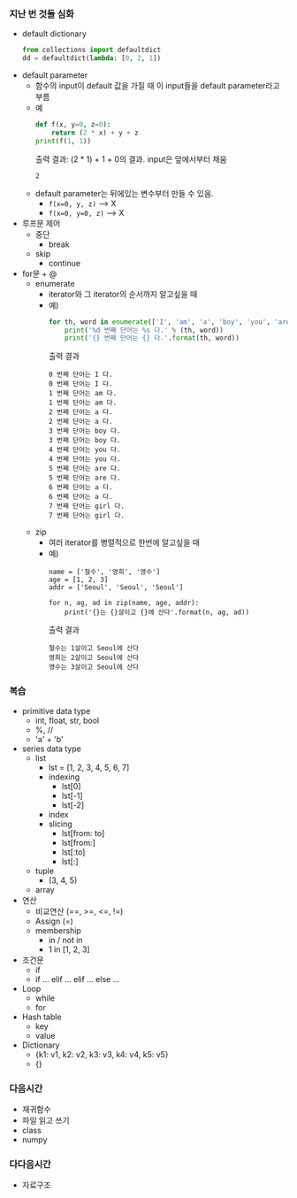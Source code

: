### 지난 번 것들 심화
- default dictionary
    ```python
    from collections import defaultdict
    dd = defaultdict(lambda: [0, 2, 1])
    ```
- default parameter
    - 함수의 input이 default 값을 가질 때 이 input들을 default parameter라고 부름
    - 예
        ```python
        def f(x, y=0, z=0):
            return (2 * x) + y + z
        print(f(1, 1))
        ```
        출력 결과: (2 * 1) + 1 + 0의 결과. input은 앞에서부터 채움
        ```
        2 
        ```
    - default parameter는 뒤에있는 변수부터 만들 수 있음.
        - ```f(x=0, y, z)``` --> X
        - ```f(x=0, y=0, z)``` --> X
- 루프문 제어
    - 중단
        - break
    - skip
        - continue
- for문 + @
    - enumerate
        - iterator와 그 iterator의 순서까지 알고싶을 때
        - 예)
            ```python
            for th, word in enumerate(['I', 'am', 'a', 'boy', 'you', 'are', 'a', 'girl']):
                print('%d 번째 단어는 %s 다.' % (th, word))
                print('{} 번째 단어는 {} 다.'.format(th, word))
            ```
            출력 결과
            ```
            0 번째 단어는 I 다.
            0 번째 단어는 I 다.
            1 번째 단어는 am 다.
            1 번째 단어는 am 다.
            2 번째 단어는 a 다.
            2 번째 단어는 a 다.
            3 번째 단어는 boy 다.
            3 번째 단어는 boy 다.
            4 번째 단어는 you 다.
            4 번째 단어는 you 다.
            5 번째 단어는 are 다.
            5 번째 단어는 are 다.
            6 번째 단어는 a 다.
            6 번째 단어는 a 다.
            7 번째 단어는 girl 다.
            7 번째 단어는 girl 다.
            ```
    - zip
        - 여러 iterator를 병렬적으로 한번에 알고싶을 때
        - 예)
            ```
            name = ['철수', '영희', '영수']
            age = [1, 2, 3]
            addr = ['Seoul', 'Seoul', 'Seoul']

            for n, ag, ad in zip(name, age, addr):
                print('{}는 {}살이고 {}에 산다'.format(n, ag, ad))
            ```
            출력 결과
            ```
            철수는 1살이고 Seoul에 산다
            영희는 2살이고 Seoul에 산다
            영수는 3살이고 Seoul에 산다
            ```


### 복습
- primitive data type
    - int, float, str, bool
    - %, //
    - 'a' + 'b' 
- series data type
    - list
        - lst = [1, 2, 3, 4, 5, 6, 7]
        - indexing
            - lst[0]
            - lst[-1]
            - lst[-2]
        - index
        - slicing
            - lst[from: to]
            - lst[from:]
            - lst[:to]
            - lst[:]
    - tuple
        - (3, 4, 5)
    - array
- 연산
    - 비교연산 (==, >=, <=, !=)
    - Assign (=)
    - membership
        - in / not in
        - 1 in [1, 2, 3]
- 조건문
    - if
    - if ... elif ... elif ... else ...
- Loop
    - while
    - for
- Hash table
    - key
    - value
- Dictionary
    - {k1: v1, k2: v2, k3: v3, k4: v4, k5: v5}
    - {}

### 다음시간
- 재귀함수
- 파일 읽고 쓰기
- class
- numpy

### 다다음시간
- 자료구조


